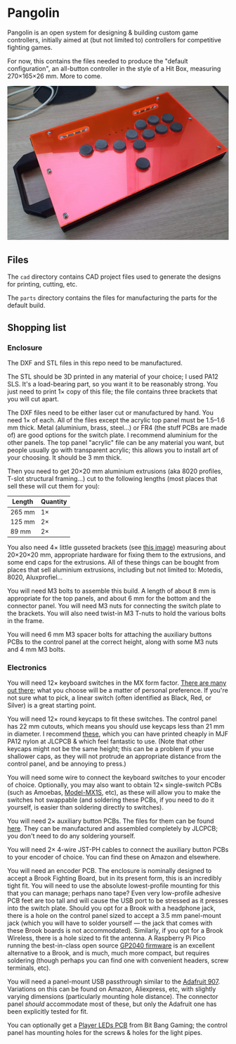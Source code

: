 # Pangolin

Pangolin is an open system for designing & building custom game controllers, initially aimed at (but not limited to) controllers for competitive fighting games.

For now, this contains the files needed to produce the "default configuration", an all-button controller in the style of a Hit Box, measuring 270×165×26 mm. More to come.

![An example Pangolin build](pangolin-1.jpg)

## Files

The `cad` directory contains CAD project files used to generate the designs for printing, cutting, etc.

The `parts` directory contains the files for manufacturing the parts for the default build.

## Shopping list

### Enclosure

The DXF and STL files in this repo need to be manufactured.

The STL should be 3D printed in any material of your choice; I used PA12 SLS. It's a load-bearing part, so you want it to be reasonably strong. You just need to print 1× copy of this file; the file contains three brackets that you will cut apart.

The DXF files need to be either laser cut or manufactured by hand. You need 1× of each. All of the files except the acrylic top panel must be 1.5–1.6 mm thick. Metal (aluminium, brass, steel…) or FR4 (the stuff PCBs are made of) are good options for the switch plate. I recommend aluminium for the other panels. The top panel "acrylic" file can be any material you want, but people usually go with transparent acrylic; this allows you to install art of your choosing. It should be 3 mm thick.

Then you need to get 20×20 mm aluminium extrusions (aka 8020 profiles, T-slot structural framing…) cut to the following lengths (most places that sell these will cut them for you):

| Length | Quantity|
| --- | --- |
| 265 mm | 1× |
| 125 mm | 2× |
| 89 mm | 2× |

You also need 4× little gusseted brackets (see [this image](./bracket.png)) measuring about 20×20×20 mm, appropriate hardware for fixing them to the extrusions, and some end caps for the extrusions. All of these things can be bought from places that sell aluminium extrusions, including but not limited to: Motedis, 8020, Aluxprofiel…

You will need M3 bolts to assemble this build. A length of about 8 mm is appropriate for the top panels, and about 6 mm for the bottom and the connector panel. You will need M3 nuts for connecting the switch plate to the brackets. You will also need twist-in M3 T-nuts to hold the various bolts in the frame.

You will need 6 mm M3 spacer bolts for attaching the auxiliary buttons PCBs to the control panel at the correct height, along with some M3 nuts and 4 mm M3 bolts.

### Electronics

You will need 12× keyboard switches in the MX form factor. [There are many out there](switches.mx/switches); what you choose will be a matter of personal preference. If you're not sure what to pick, a linear switch (often identified as Black, Red, or Silver) is a great starting point.

You will need 12× round keycaps to fit these switches. The control panel has 22 mm cutouts, which means you should use keycaps less than 21 mm in diameter. I recommend [these](https://github.com/rana-sylvatica/circle-keycaps), which you can have printed cheaply in MJF PA12 nylon at JLCPCB & which feel fantastic to use. (Note that other keycaps might not be the same height; this can be a problem if you use shallower caps, as they will not protrude an appropriate distance from the control panel, and be annoying to press.)

You will need some wire to connect the keyboard switches to your encoder of choice. Optionally, you may also want to obtain 12× single-switch PCBs (such as Amoebas, [Model-MX1S](https://github.com/HTangl/MX1S), etc), as these will allow you to make the switches hot swappable (and soldering these PCBs, if you need to do it yourself, is easier than soldering directly to switches).

You will need 2× auxiliary button PCBs. The files for them can be found [here](https://github.com/henrebotha/aux-buttons-pcb/). They can be manufactured and assembled completely by JLCPCB; you don't need to do any soldering yourself.

You will need 2× 4-wire JST-PH cables to connect the auxiliary button PCBs to your encoder of choice. You can find these on Amazon and elsewhere.

You will need an encoder PCB. The enclosure is nominally designed to accept a Brook Fighting Board, but in its present form, this is an incredibly tight fit. You will need to use the absolute lowest-profile mounting for this that you can manage; perhaps nano tape? Even very low-profile adhesive PCB feet are too tall and will cause the USB port to be stressed as it presses into the switch plate. Should you opt for a Brook with a headphone jack, there is a hole on the control panel sized to accept a 3.5 mm panel-mount jack (which you will have to solder yourself — the jack that comes with these Brook boards is not accommodated). Similarly, if you opt for a Brook Wireless, there is a hole sized to fit the antenna. A Raspberry Pi Pico running the best-in-class open source [GP2040 firmware](https://github.com/OpenStickFoundation/GP2040-CE) is an excellent alternative to a Brook, and is much, much more compact, but requires soldering (though perhaps you can find one with convenient headers, screw terminals, etc).

You will need a panel-mount USB passthrough similar to the [Adafruit 907](https://www.adafruit.com/product/907). Variations on this can be found on Amazon, Aliexpress, etc, with slightly varying dimensions (particularly mounting hole distance). The connector panel _should_ accommodate most of these, but only the Adafruit one has been explicitly tested for fit.

You can optionally get a [Player LEDs PCB](https://bitbanggaming.com/products/player-leds-pcb) from Bit Bang Gaming; the control panel has mounting holes for the screws & holes for the light pipes.
